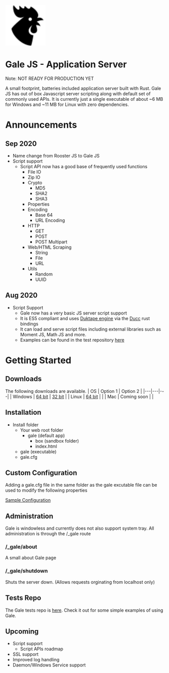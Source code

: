 <img src="./web/gale/rooster.png" href="http://icons8.com/" alt="Gale Application Server" width="128"/>

# Gale JS - Application Server
Note: NOT READY FOR PRODUCTION YET

A small footprint, batteries included application server built with Rust. Gale JS has out of box Javascript server scripting along with default set of commonly used APIs. It is currently just a single executable of about ~6 MB for Windows and ~11 MB for Linux with zero dependencies.

# Announcements
## Sep 2020
- Name change from Rooster JS to Gale JS
- Script support
  - Script API now has a good base of frequently used functions
    - File IO
    - Zip IO
    - Crypto
        - MD5
        - SHA2
        - SHA3
    - Properties
    - Encoding
      - Base 64 
      - URL Encoding
    - HTTP
      - GET
      - POST 
      - POST Multipart
    - Web/HTML Scraping
      - String
      - File
      - URL
    - Utils
      - Random
      - UUID

## Aug 2020
- Script Support
  - Gale now has a very basic JS server script support
  - It is ES5 compliant and uses [Duktape engine](https://duktape.org/) via the [Ducc](https://github.com/SkylerLipthay/ducc) rust bindings
  - It can load and serve script files including external libraries such as Moment JS, Math JS and more.
  - Examples can be found in the test repository [here](https://github.com/elasmojs/gale-test)

# Getting Started
## Downloads
The following downloads are available.
| OS  | Option 1   | Option 2   |
|---|---|---|
| Windows  | [64 bit](./dist/gale-win64.exe)  | [32 bit](./dist/gale-win32.exe)  |
| Linux  | [64 bit](./dist/gale-linux64)   |   |
| Mac  | Coming soon   |   |

## Installation
- Install folder
  - Your web root folder
    - gale (default app)
      - box (sandbox folder)
      - index.html
  - gale (executable)
  - gale.cfg

## Custom Configuration
Adding a gale.cfg file in the same folder as the gale excutable file can be used to modify the following properties

[Sample Configuration](gale.cfg)

## Administration
Gale is windowless and currently does not also support system tray. All administration is through the /_gale route

### /_gale/about
A small about Gale page

### /_gale/shutdown
Shuts the server down. (Allows requests orginating from localhost only)

## Tests Repo
The Gale tests repo is [here](https://github.com/elasmojs/gale-test). Check it out for some simple examples of using Gale.

## Upcoming
- Script support
  - Script APIs roadmap
- SSL support
- Improved log handling
- Daemon/Windows Service support
